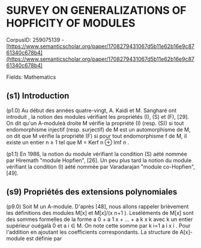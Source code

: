 # SURVEY ON GENERALIZATIONS OF HOPFICITY OF MODULES

CorpusID: 259075139 - [https://www.semanticscholar.org/paper/1708279431067d5b11e62b16e9c8761340c678b4](https://www.semanticscholar.org/paper/1708279431067d5b11e62b16e9c8761340c678b4)

Fields: Mathematics

## (s1) Introduction
(p1.0) Au début des années quatre-vingt, A. Kaidi et M. Sangharé ont introduit , la notion des modules vérifiant les propriétés (I), (S) et (F), [29]. On dit qu'un A-moduleà droite M vérifie la propriété (I) (resp. (S)) si tout endomorphisme injectif (resp. surjectif) de M est un automorphisme de M, on dit que M vérifie la propriété (F) si pour tout endomorphisme f de M, il existe un entier n ≥ 1 tel que M = Kerf n ⊕ Imf n .

(p1.1) En 1986, la notion du module vérifiant la condition (S) aété nommée par Hiremath "module Hopfien", [26]. Un peu plus tard la notion du module vérifiant la condition (I) aété nommée par Varadarajan "module co-Hopfien", [49].
## (s9) Propriétés des extensions polynomiales
(p9.0) Soit M un A-module. D'après [48], nous allons rappeler brièvement les définitions des modules M[x] et M[x]/(x n+1 ). Leséléments de M[x] sont des sommes formelles de la forme a 0 + a 1 x + ... + a k x k avec k un entier supérieur ouégalà 0 et a i ∈ M. On note cette somme par k i=1 a i x i . Pour l'addition en ajoutant les coefficients correspondants. La structure de A[x]-module est définie par 
